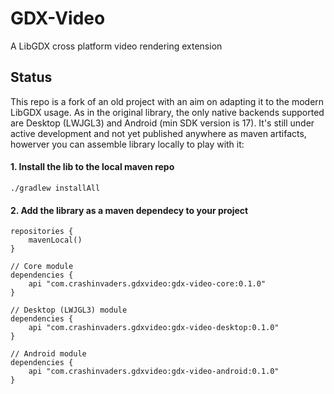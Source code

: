 # GDX-Video
A LibGDX cross platform video rendering extension

## Status
This repo is a fork of an old project with an aim on adapting it to the modern LibGDX usage.
As in the original library, the only native backends supported are Desktop (LWJGL3) and Android (min SDK version is 17).
It's still under active development and not yet published anywhere as maven artifacts, howerver you can assemble library locally to play with it:

#### 1. Install the lib to the local maven repo
`./gradlew installAll`

#### 2. Add the library as a maven dependecy to your project
```
repositories {
    mavenLocal()
}

// Core module
dependencies {
    api "com.crashinvaders.gdxvideo:gdx-video-core:0.1.0"
}

// Desktop (LWJGL3) module
dependencies {
    api "com.crashinvaders.gdxvideo:gdx-video-desktop:0.1.0"
}

// Android module
dependencies {
    api "com.crashinvaders.gdxvideo:gdx-video-android:0.1.0"
}
```
